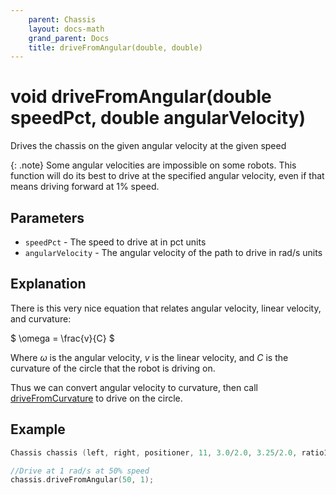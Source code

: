 ```yaml
---
    parent: Chassis
    layout: docs-math
    grand_parent: Docs
    title: driveFromAngular(double, double)
---
```

# void driveFromAngular(double speedPct, double angularVelocity)
Drives the chassis on the given angular velocity at the given speed

{: .note}
Some angular velocities are impossible on some robots. This function will do its best to drive at the specified angular velocity, even if that means driving forward at 1% speed.

## Parameters
- `speedPct` - The speed to drive at in pct units
- `angularVelocity` - The angular velocity of the path to drive in rad/s units

## Explanation
There is this very nice equation that relates angular velocity, linear velocity, and curvature: 

$ \omega = \frac{v}{C} $

Where $\omega$ is the angular velocity, $v$ is the linear velocity, and $C$ is the curvature of the circle that the robot is driving on.

Thus we can convert angular velocity to curvature, then call [driveFromCurvature](driveFromCurvature) to drive on the circle.

## Example
```cpp
Chassis chassis (left, right, positioner, 11, 3.0/2.0, 3.25/2.0, ratio18_1);

//Drive at 1 rad/s at 50% speed
chassis.driveFromAngular(50, 1);
```
